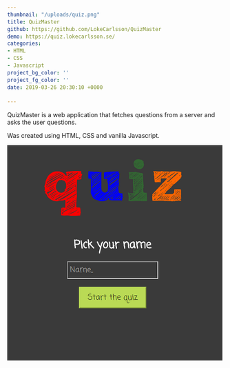 ```yaml
---
thumbnail: "/uploads/quiz.png"
title: QuizMaster
github: https://github.com/LokeCarlsson/QuizMaster
demo: https://quiz.lokecarlsson.se/
categories:
- HTML
- CSS
- Javascript
project_bg_color: ''
project_fg_color: ''
date: 2019-03-26 20:30:10 +0000

---
```

QuizMaster is a web application that fetches questions from a server and asks the user questions.

Was created using HTML, CSS and vanilla Javascript.

![](/uploads/quiz.png)